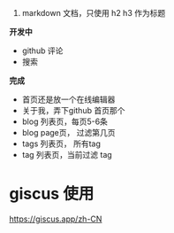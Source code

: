 1. markdown 文档，只使用 h2 h3 作为标题


**开发中**

- github 评论
- 搜索

**完成**
- 首页还是放一个在线编辑器
- 关于我，弄下github 首页那个
- blog 列表页，每页5-6条
- blog page页， 过滤第几页
- tags 列表页， 所有tag
- tag 列表页，当前过滤 tag


# giscus 使用
https://giscus.app/zh-CN